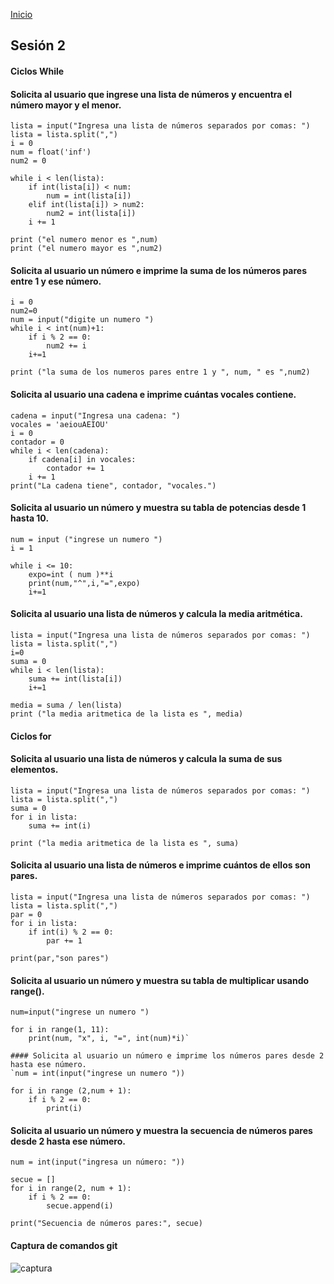 <!-- No borrar o modificar -->
[Inicio](./index.md)

## Sesión 2

#### Ciclos While

#### Solicita al usuario que ingrese una lista de números y encuentra el número mayor y el menor.
```python:
lista = input("Ingresa una lista de números separados por comas: ")
lista = lista.split(",")
i = 0
num = float('inf')
num2 = 0

while i < len(lista):
    if int(lista[i]) < num:
        num = int(lista[i])
    elif int(lista[i]) > num2:
        num2 = int(lista[i])
    i += 1

print ("el numero menor es ",num)
print ("el numero mayor es ",num2)
```

#### Solicita al usuario un número e imprime la suma de los números pares entre 1 y ese número.

```python:
i = 0
num2=0
num = input("digite un numero ")
while i < int(num)+1:
    if i % 2 == 0:
        num2 += i 
    i+=1

print ("la suma de los numeros pares entre 1 y ", num, " es ",num2)
```

#### Solicita al usuario una cadena e imprime cuántas vocales contiene.
```python:
cadena = input("Ingresa una cadena: ")
vocales = 'aeiouAEIOU'
i = 0
contador = 0
while i < len(cadena):
    if cadena[i] in vocales:
        contador += 1
    i += 1
print("La cadena tiene", contador, "vocales.")
```

#### Solicita al usuario un número y muestra su tabla de potencias desde 1 hasta 10.

```python:
num = input ("ingrese un numero ")
i = 1

while i <= 10:
    expo=int ( num )**i
    print(num,"^",i,"=",expo)
    i+=1
```

#### Solicita al usuario una lista de números y calcula la media aritmética.
```python:
lista = input("Ingresa una lista de números separados por comas: ")
lista = lista.split(",")
i=0
suma = 0
while i < len(lista):
    suma += int(lista[i])
    i+=1

media = suma / len(lista)
print ("la media aritmetica de la lista es ", media)
```

#### Ciclos for

#### Solicita al usuario una lista de números y calcula la suma de sus elementos.
```python:
lista = input("Ingresa una lista de números separados por comas: ")
lista = lista.split(",")
suma = 0
for i in lista:
    suma += int(i)
    
print ("la media aritmetica de la lista es ", suma)
```

#### Solicita al usuario una lista de números e imprime cuántos de ellos son pares.
```python:
lista = input("Ingresa una lista de números separados por comas: ")
lista = lista.split(",")
par = 0
for i in lista:
    if int(i) % 2 == 0:
        par += 1

print(par,"son pares")
```

#### Solicita al usuario un número y muestra su tabla de multiplicar usando range().
```python:
num=input("ingrese un numero ")

for i in range(1, 11):
    print(num, "x", i, "=", int(num)*i)`

#### Solicita al usuario un número e imprime los números pares desde 2 hasta ese número.
`num = int(input("ingrese un numero "))

for i in range (2,num + 1):
    if i % 2 == 0:
        print(i)
```

#### Solicita al usuario un número y muestra la secuencia de números pares desde 2 hasta ese número.
```python:
num = int(input("ingresa un número: "))

secue = []
for i in range(2, num + 1):
    if i % 2 == 0:
        secue.append(i)

print("Secuencia de números pares:", secue)
```

#### Captura de comandos git
![captura](https://firebasestorage.googleapis.com/v0/b/eviden-56fc7.appspot.com/o/sesion2.jpg?alt=media&token=fc891154-df2d-4e2a-954f-2e7381063d89)

<!-- Su documentación aquí -->






